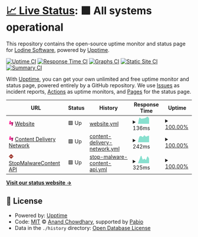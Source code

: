 # [📈 Live Status](https://demo.upptime.js.org): <!--live status--> **🟩 All systems operational**

This repository contains the open-source uptime monitor and status page for [Lodine Software](https://lodine.xyz), powered by [Upptime](https://github.com/upptime/upptime).

[![Uptime CI](https://github.com/lodinesoftware/uptime/workflows/Uptime%20CI/badge.svg)](https://github.com/lodinesoftware/uptime/actions?query=workflow%3A%22Uptime+CI%22)
[![Response Time CI](https://github.com/lodinesoftware/uptime/workflows/Response%20Time%20CI/badge.svg)](https://github.com/lodinesoftware/uptime/actions?query=workflow%3A%22Response+Time+CI%22)
[![Graphs CI](https://github.com/lodinesoftware/uptime/workflows/Graphs%20CI/badge.svg)](https://github.com/lodinesoftware/uptime/actions?query=workflow%3A%22Graphs+CI%22)
[![Static Site CI](https://github.com/lodinesoftware/uptime/workflows/Static%20Site%20CI/badge.svg)](https://github.com/lodinesoftware/uptime/actions?query=workflow%3A%22Static+Site+CI%22)
[![Summary CI](https://github.com/lodinesoftware/uptime/workflows/Summary%20CI/badge.svg)](https://github.com/lodinesoftware/uptime/actions?query=workflow%3A%22Summary+CI%22)

With [Upptime](https://upptime.js.org), you can get your own unlimited and free uptime monitor and status page, powered entirely by a GitHub repository. We use [Issues](https://github.com/lodinesoftware/uptime/issues) as incident reports, [Actions](https://github.com/lodinesoftware/uptime/actions) as uptime monitors, and [Pages](https://demo.upptime.js.org) for the status page.

<!--start: status pages-->
<!-- This summary is generated by Upptime (https://github.com/upptime/upptime) -->
<!-- Do not edit this manually, your changes will be overwritten -->
<!-- prettier-ignore -->
| URL | Status | History | Response Time | Uptime |
| --- | ------ | ------- | ------------- | ------ |
| <img alt="" src="https://raw.githubusercontent.com/lodinesoftware/uptime/refs/heads/master/assets/lodine.png" height="13"> [Website](https://lodine.xyz) | 🟩 Up | [website.yml](https://github.com/lodinesoftware/uptime/commits/HEAD/history/website.yml) | <details><summary><img alt="Response time graph" src="./graphs/website/response-time-week.png" height="20"> 136ms</summary><br><a href="https://status.lodine.xyz/history/website"><img alt="Response time 197" src="https://img.shields.io/endpoint?url=https%3A%2F%2Fraw.githubusercontent.com%2Flodinesoftware%2Fuptime%2FHEAD%2Fapi%2Fwebsite%2Fresponse-time.json"></a><br><a href="https://status.lodine.xyz/history/website"><img alt="24-hour response time 121" src="https://img.shields.io/endpoint?url=https%3A%2F%2Fraw.githubusercontent.com%2Flodinesoftware%2Fuptime%2FHEAD%2Fapi%2Fwebsite%2Fresponse-time-day.json"></a><br><a href="https://status.lodine.xyz/history/website"><img alt="7-day response time 136" src="https://img.shields.io/endpoint?url=https%3A%2F%2Fraw.githubusercontent.com%2Flodinesoftware%2Fuptime%2FHEAD%2Fapi%2Fwebsite%2Fresponse-time-week.json"></a><br><a href="https://status.lodine.xyz/history/website"><img alt="30-day response time 194" src="https://img.shields.io/endpoint?url=https%3A%2F%2Fraw.githubusercontent.com%2Flodinesoftware%2Fuptime%2FHEAD%2Fapi%2Fwebsite%2Fresponse-time-month.json"></a><br><a href="https://status.lodine.xyz/history/website"><img alt="1-year response time 197" src="https://img.shields.io/endpoint?url=https%3A%2F%2Fraw.githubusercontent.com%2Flodinesoftware%2Fuptime%2FHEAD%2Fapi%2Fwebsite%2Fresponse-time-year.json"></a></details> | <details><summary><a href="https://status.lodine.xyz/history/website">100.00%</a></summary><a href="https://status.lodine.xyz/history/website"><img alt="All-time uptime 100.00%" src="https://img.shields.io/endpoint?url=https%3A%2F%2Fraw.githubusercontent.com%2Flodinesoftware%2Fuptime%2FHEAD%2Fapi%2Fwebsite%2Fuptime.json"></a><br><a href="https://status.lodine.xyz/history/website"><img alt="24-hour uptime 100.00%" src="https://img.shields.io/endpoint?url=https%3A%2F%2Fraw.githubusercontent.com%2Flodinesoftware%2Fuptime%2FHEAD%2Fapi%2Fwebsite%2Fuptime-day.json"></a><br><a href="https://status.lodine.xyz/history/website"><img alt="7-day uptime 100.00%" src="https://img.shields.io/endpoint?url=https%3A%2F%2Fraw.githubusercontent.com%2Flodinesoftware%2Fuptime%2FHEAD%2Fapi%2Fwebsite%2Fuptime-week.json"></a><br><a href="https://status.lodine.xyz/history/website"><img alt="30-day uptime 100.00%" src="https://img.shields.io/endpoint?url=https%3A%2F%2Fraw.githubusercontent.com%2Flodinesoftware%2Fuptime%2FHEAD%2Fapi%2Fwebsite%2Fuptime-month.json"></a><br><a href="https://status.lodine.xyz/history/website"><img alt="1-year uptime 100.00%" src="https://img.shields.io/endpoint?url=https%3A%2F%2Fraw.githubusercontent.com%2Flodinesoftware%2Fuptime%2FHEAD%2Fapi%2Fwebsite%2Fuptime-year.json"></a></details>
| <img alt="" src="https://raw.githubusercontent.com/lodinesoftware/uptime/refs/heads/master/assets/lodine.png" height="13"> [Content Delivery Network](https://cdn.lodine.xyz) | 🟩 Up | [content-delivery-network.yml](https://github.com/lodinesoftware/uptime/commits/HEAD/history/content-delivery-network.yml) | <details><summary><img alt="Response time graph" src="./graphs/content-delivery-network/response-time-week.png" height="20"> 242ms</summary><br><a href="https://status.lodine.xyz/history/content-delivery-network"><img alt="Response time 318" src="https://img.shields.io/endpoint?url=https%3A%2F%2Fraw.githubusercontent.com%2Flodinesoftware%2Fuptime%2FHEAD%2Fapi%2Fcontent-delivery-network%2Fresponse-time.json"></a><br><a href="https://status.lodine.xyz/history/content-delivery-network"><img alt="24-hour response time 226" src="https://img.shields.io/endpoint?url=https%3A%2F%2Fraw.githubusercontent.com%2Flodinesoftware%2Fuptime%2FHEAD%2Fapi%2Fcontent-delivery-network%2Fresponse-time-day.json"></a><br><a href="https://status.lodine.xyz/history/content-delivery-network"><img alt="7-day response time 242" src="https://img.shields.io/endpoint?url=https%3A%2F%2Fraw.githubusercontent.com%2Flodinesoftware%2Fuptime%2FHEAD%2Fapi%2Fcontent-delivery-network%2Fresponse-time-week.json"></a><br><a href="https://status.lodine.xyz/history/content-delivery-network"><img alt="30-day response time 292" src="https://img.shields.io/endpoint?url=https%3A%2F%2Fraw.githubusercontent.com%2Flodinesoftware%2Fuptime%2FHEAD%2Fapi%2Fcontent-delivery-network%2Fresponse-time-month.json"></a><br><a href="https://status.lodine.xyz/history/content-delivery-network"><img alt="1-year response time 318" src="https://img.shields.io/endpoint?url=https%3A%2F%2Fraw.githubusercontent.com%2Flodinesoftware%2Fuptime%2FHEAD%2Fapi%2Fcontent-delivery-network%2Fresponse-time-year.json"></a></details> | <details><summary><a href="https://status.lodine.xyz/history/content-delivery-network">100.00%</a></summary><a href="https://status.lodine.xyz/history/content-delivery-network"><img alt="All-time uptime 99.96%" src="https://img.shields.io/endpoint?url=https%3A%2F%2Fraw.githubusercontent.com%2Flodinesoftware%2Fuptime%2FHEAD%2Fapi%2Fcontent-delivery-network%2Fuptime.json"></a><br><a href="https://status.lodine.xyz/history/content-delivery-network"><img alt="24-hour uptime 100.00%" src="https://img.shields.io/endpoint?url=https%3A%2F%2Fraw.githubusercontent.com%2Flodinesoftware%2Fuptime%2FHEAD%2Fapi%2Fcontent-delivery-network%2Fuptime-day.json"></a><br><a href="https://status.lodine.xyz/history/content-delivery-network"><img alt="7-day uptime 100.00%" src="https://img.shields.io/endpoint?url=https%3A%2F%2Fraw.githubusercontent.com%2Flodinesoftware%2Fuptime%2FHEAD%2Fapi%2Fcontent-delivery-network%2Fuptime-week.json"></a><br><a href="https://status.lodine.xyz/history/content-delivery-network"><img alt="30-day uptime 100.00%" src="https://img.shields.io/endpoint?url=https%3A%2F%2Fraw.githubusercontent.com%2Flodinesoftware%2Fuptime%2FHEAD%2Fapi%2Fcontent-delivery-network%2Fuptime-month.json"></a><br><a href="https://status.lodine.xyz/history/content-delivery-network"><img alt="1-year uptime 99.96%" src="https://img.shields.io/endpoint?url=https%3A%2F%2Fraw.githubusercontent.com%2Flodinesoftware%2Fuptime%2FHEAD%2Fapi%2Fcontent-delivery-network%2Fuptime-year.json"></a></details>
| <img alt="" src="https://raw.githubusercontent.com/lodinesoftware/uptime/refs/heads/master/assets/smc.png" height="13"> [StopMalwareContent API](https://smc-api.lodine.xyz) | 🟩 Up | [stop-malware-content-api.yml](https://github.com/lodinesoftware/uptime/commits/HEAD/history/stop-malware-content-api.yml) | <details><summary><img alt="Response time graph" src="./graphs/stop-malware-content-api/response-time-week.png" height="20"> 325ms</summary><br><a href="https://status.lodine.xyz/history/stop-malware-content-api"><img alt="Response time 339" src="https://img.shields.io/endpoint?url=https%3A%2F%2Fraw.githubusercontent.com%2Flodinesoftware%2Fuptime%2FHEAD%2Fapi%2Fstop-malware-content-api%2Fresponse-time.json"></a><br><a href="https://status.lodine.xyz/history/stop-malware-content-api"><img alt="24-hour response time 462" src="https://img.shields.io/endpoint?url=https%3A%2F%2Fraw.githubusercontent.com%2Flodinesoftware%2Fuptime%2FHEAD%2Fapi%2Fstop-malware-content-api%2Fresponse-time-day.json"></a><br><a href="https://status.lodine.xyz/history/stop-malware-content-api"><img alt="7-day response time 325" src="https://img.shields.io/endpoint?url=https%3A%2F%2Fraw.githubusercontent.com%2Flodinesoftware%2Fuptime%2FHEAD%2Fapi%2Fstop-malware-content-api%2Fresponse-time-week.json"></a><br><a href="https://status.lodine.xyz/history/stop-malware-content-api"><img alt="30-day response time 361" src="https://img.shields.io/endpoint?url=https%3A%2F%2Fraw.githubusercontent.com%2Flodinesoftware%2Fuptime%2FHEAD%2Fapi%2Fstop-malware-content-api%2Fresponse-time-month.json"></a><br><a href="https://status.lodine.xyz/history/stop-malware-content-api"><img alt="1-year response time 339" src="https://img.shields.io/endpoint?url=https%3A%2F%2Fraw.githubusercontent.com%2Flodinesoftware%2Fuptime%2FHEAD%2Fapi%2Fstop-malware-content-api%2Fresponse-time-year.json"></a></details> | <details><summary><a href="https://status.lodine.xyz/history/stop-malware-content-api">100.00%</a></summary><a href="https://status.lodine.xyz/history/stop-malware-content-api"><img alt="All-time uptime 100.00%" src="https://img.shields.io/endpoint?url=https%3A%2F%2Fraw.githubusercontent.com%2Flodinesoftware%2Fuptime%2FHEAD%2Fapi%2Fstop-malware-content-api%2Fuptime.json"></a><br><a href="https://status.lodine.xyz/history/stop-malware-content-api"><img alt="24-hour uptime 100.00%" src="https://img.shields.io/endpoint?url=https%3A%2F%2Fraw.githubusercontent.com%2Flodinesoftware%2Fuptime%2FHEAD%2Fapi%2Fstop-malware-content-api%2Fuptime-day.json"></a><br><a href="https://status.lodine.xyz/history/stop-malware-content-api"><img alt="7-day uptime 100.00%" src="https://img.shields.io/endpoint?url=https%3A%2F%2Fraw.githubusercontent.com%2Flodinesoftware%2Fuptime%2FHEAD%2Fapi%2Fstop-malware-content-api%2Fuptime-week.json"></a><br><a href="https://status.lodine.xyz/history/stop-malware-content-api"><img alt="30-day uptime 100.00%" src="https://img.shields.io/endpoint?url=https%3A%2F%2Fraw.githubusercontent.com%2Flodinesoftware%2Fuptime%2FHEAD%2Fapi%2Fstop-malware-content-api%2Fuptime-month.json"></a><br><a href="https://status.lodine.xyz/history/stop-malware-content-api"><img alt="1-year uptime 100.00%" src="https://img.shields.io/endpoint?url=https%3A%2F%2Fraw.githubusercontent.com%2Flodinesoftware%2Fuptime%2FHEAD%2Fapi%2Fstop-malware-content-api%2Fuptime-year.json"></a></details>

<!--end: status pages-->

[**Visit our status website →**](https://demo.upptime.js.org)

## 📄 License

- Powered by: [Upptime](https://github.com/upptime/upptime)
- Code: [MIT](./LICENSE) © [Anand Chowdhary](https://anandchowdhary.com), supported by [Pabio](https://pabio.com)
- Data in the `./history` directory: [Open Database License](https://opendatacommons.org/licenses/odbl/1-0/)
